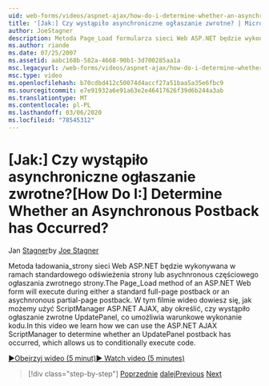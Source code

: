 ```yaml
---
uid: web-forms/videos/aspnet-ajax/how-do-i-determine-whether-an-asynchronous-postback-has-occurred
title: '[Jak:] Czy wystąpiło asynchroniczne ogłaszanie zwrotne? | Microsoft Docs'
author: JoeStagner
description: Metoda Page_Load formularza sieci Web ASP.NET będzie wykonywana w ramach standardowego ogłaszania zwrotnego na całej stronie lub asychnronous częściowego ogłaszania stron. W tym filmie wideo...
ms.author: riande
ms.date: 07/25/2007
ms.assetid: aabc168b-582a-4668-90b1-3d700285aa1a
msc.legacyurl: /web-forms/videos/aspnet-ajax/how-do-i-determine-whether-an-asynchronous-postback-has-occurred
msc.type: video
ms.openlocfilehash: b70cdbd412c50074d4accf27a51baa5a35e6fbc9
ms.sourcegitcommit: e7e91932a6e91a63e2e46417626f39d6b244a3ab
ms.translationtype: MT
ms.contentlocale: pl-PL
ms.lasthandoff: 03/06/2020
ms.locfileid: "78545312"
---
```

# <a name="how-do-i-determine-whether-an-asynchronous-postback-has-occurred"></a><span data-ttu-id="47f3b-105">[Jak:] Czy wystąpiło asynchroniczne ogłaszanie zwrotne?</span><span class="sxs-lookup"><span data-stu-id="47f3b-105">[How Do I:] Determine Whether an Asynchronous Postback has Occurred?</span></span>

<span data-ttu-id="47f3b-106">Jan [Stagner](https://github.com/JoeStagner)</span><span class="sxs-lookup"><span data-stu-id="47f3b-106">by [Joe Stagner](https://github.com/JoeStagner)</span></span>

<span data-ttu-id="47f3b-107">Metoda ładowania\_strony sieci Web ASP.NET będzie wykonywana w ramach standardowego odświeżenia strony lub asychnronous częściowego ogłaszania zwrotnego strony.</span><span class="sxs-lookup"><span data-stu-id="47f3b-107">The Page\_Load method of an ASP.NET Web form will execute during either a standard full-page postback or an asychnronous partial-page postback.</span></span> <span data-ttu-id="47f3b-108">W tym filmie wideo dowiesz się, jak możemy użyć ScriptManager ASP.NET AJAX, aby określić, czy wystąpiło ogłaszanie zwrotne UpdatePanel, co umożliwia warunkowe wykonanie kodu.</span><span class="sxs-lookup"><span data-stu-id="47f3b-108">In this video we learn how we can use the ASP.NET AJAX ScriptManager to determine whether an UpdatePanel postback has occurred, which allows us to conditionally execute code.</span></span>

[<span data-ttu-id="47f3b-109">&#9654;Obejrzyj wideo (5 minut)</span><span class="sxs-lookup"><span data-stu-id="47f3b-109">&#9654; Watch video (5 minutes)</span></span>](https://channel9.msdn.com/Blogs/ASP-NET-Site-Videos/how-do-i-determine-whether-an-asynchronous-postback-has-occurred)

> [!div class="step-by-step"]
> <span data-ttu-id="47f3b-110">[Poprzednie](how-do-i-use-javascript-to-refresh-an-aspnet-ajax-updatepanel.md)
> [dalej](how-do-i-use-the-conditional-updatemode-of-the-updatepanel.md)</span><span class="sxs-lookup"><span data-stu-id="47f3b-110">[Previous](how-do-i-use-javascript-to-refresh-an-aspnet-ajax-updatepanel.md)
[Next](how-do-i-use-the-conditional-updatemode-of-the-updatepanel.md)</span></span>
